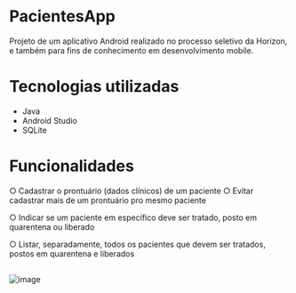 # PacientesApp  
Projeto de um aplicativo Android realizado no processo seletivo da Horizon, e também para fins de conhecimento em desenvolvimento mobile.

# Tecnologias utilizadas  
- Java  
- Android Studio  
- SQLite    

# Funcionalidades 
○ Cadastrar o prontuário (dados clínicos) de um paciente  ○ Evitar cadastrar mais de um prontuário pro mesmo paciente  

○ Indicar se um paciente em específico deve ser tratado, posto em quarentena ou liberado  

○ Listar, separadamente, todos os pacientes que devem ser tratados, postos em quarentena e liberados  


##
![image](https://user-images.githubusercontent.com/86070920/216196686-9462f0f3-7f6c-4c17-8e7d-5b6b21b64c92.png)
